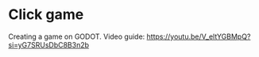 # Click game
 Creating a game on GODOT. Video guide: https://youtu.be/V_eltYGBMpQ?si=yG7SRUsDbC8B3n2b

